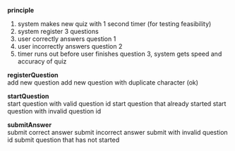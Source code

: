 **principle**  
1. system makes new quiz with 1 second timer (for testing feasibility)
2. system register 3 questions
3. user correctly answers question 1
4. user incorrectly answers question 2
5. timer runs out before user finishes question 3, system gets speed and accuracy of quiz

**registerQuestion**  
add new question
add new question with duplicate character (ok)

**startQuestion**  
start question with valid question id
start question that already started
start question with invalid question id

**submitAnswer**  
submit correct answer
submit incorrect answer
submit with invalid question id
submit question that has not started

